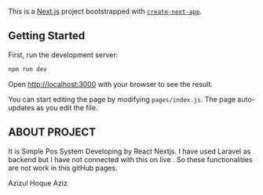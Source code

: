 This is a [Next.js](https://nextjs.org/) project bootstrapped with [`create-next-app`](https://github.com/vercel/next.js/tree/canary/packages/create-next-app).

## Getting Started

First, run the development server:

```bash
npm run dev
```

Open [http://localhost:3000](http://localhost:3000) with your browser to see the result.

You can start editing the page by modifying `pages/index.js`. The page auto-updates as you edit the file.


## ABOUT PROJECT
It is Simple Pos System Developing by React Nextjs. I have used Laravel as backend but I have not connected with this on live . So these functionalities are not work in this gitHub pages.

Azizul Hoque Aziz
